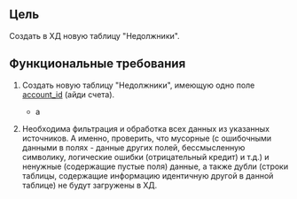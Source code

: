 ## Цель
Создать в ХД новую таблицу "Недолжники".

## Функциональные требования
1. Создать новую таблицу "Недолжники", имеющую одно поле <a href="#">account_id</a> (айди счета). 
    - а

2. Необходима фильтрация и обработка всех данных из указанных источников. А именно, проверить, что мусорные (с ошибочными данными в полях - данные других полей, бессмысленную символику, логические ошибки (отрицательный кредит) и т.д.) и ненужные (содержащие пустые поля) данные, а также дубли (строки таблицы, содержащие информацию идентичную другой в данной таблице) не будут загружены в ХД.
